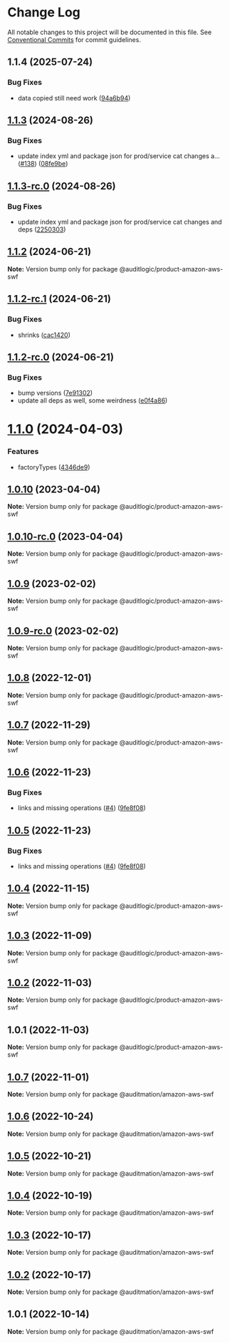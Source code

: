 # Change Log

All notable changes to this project will be documented in this file.
See [Conventional Commits](https://conventionalcommits.org) for commit guidelines.

## 1.1.4 (2025-07-24)


### Bug Fixes

* data copied still need work ([94a6b94](https://github.com/zerobias-org/product/commit/94a6b942fb0516367548599d739529536132755a))





## [1.1.3](https://github.com/auditlogic/product/compare/@auditlogic/product-amazon-aws-swf@1.1.2...@auditlogic/product-amazon-aws-swf@1.1.3) (2024-08-26)


### Bug Fixes

* update index yml and package json for prod/service cat changes a… ([#138](https://github.com/auditlogic/product/issues/138)) ([08fe9be](https://github.com/auditlogic/product/commit/08fe9beb1c8457462a19bc69caa02e6212d97e1a))





## [1.1.3-rc.0](https://github.com/auditlogic/product/compare/@auditlogic/product-amazon-aws-swf@1.1.2...@auditlogic/product-amazon-aws-swf@1.1.3-rc.0) (2024-08-26)


### Bug Fixes

* update index yml and package json for prod/service cat changes and deps ([2250303](https://github.com/auditlogic/product/commit/225030363a363608240135b7ebed386b28f01e4b))





## [1.1.2](https://github.com/auditlogic/product/compare/@auditlogic/product-amazon-aws-swf@1.1.2-rc.1...@auditlogic/product-amazon-aws-swf@1.1.2) (2024-06-21)

**Note:** Version bump only for package @auditlogic/product-amazon-aws-swf





## [1.1.2-rc.1](https://github.com/auditlogic/product/compare/@auditlogic/product-amazon-aws-swf@1.1.2-rc.0...@auditlogic/product-amazon-aws-swf@1.1.2-rc.1) (2024-06-21)


### Bug Fixes

* shrinks ([cac1420](https://github.com/auditlogic/product/commit/cac14200fefcd8183ab69fe89a47bd3f70f563e9))





## [1.1.2-rc.0](https://github.com/auditlogic/product/compare/@auditlogic/product-amazon-aws-swf@1.1.0...@auditlogic/product-amazon-aws-swf@1.1.2-rc.0) (2024-06-21)


### Bug Fixes

* bump versions ([7e91302](https://github.com/auditlogic/product/commit/7e913023b8b312150ed7762c32fbbe616be71de5))
* update all deps as well, some weirdness ([e0f4a86](https://github.com/auditlogic/product/commit/e0f4a864714e2d3de6bbf3da014d5312fe53be2f))





# [1.1.0](https://github.com/auditlogic/product/compare/@auditlogic/product-amazon-aws-swf@1.0.10...@auditlogic/product-amazon-aws-swf@1.1.0) (2024-04-03)


### Features

* factoryTypes ([4346de9](https://github.com/auditlogic/product/commit/4346de92693aee892fccf725338ffc7b80ab182b))





## [1.0.10](https://github.com/auditlogic/product/compare/@auditlogic/product-amazon-aws-swf@1.0.9...@auditlogic/product-amazon-aws-swf@1.0.10) (2023-04-04)

**Note:** Version bump only for package @auditlogic/product-amazon-aws-swf





## [1.0.10-rc.0](https://github.com/auditlogic/product/compare/@auditlogic/product-amazon-aws-swf@1.0.9...@auditlogic/product-amazon-aws-swf@1.0.10-rc.0) (2023-04-04)

**Note:** Version bump only for package @auditlogic/product-amazon-aws-swf





## [1.0.9](https://github.com/auditlogic/product/compare/@auditlogic/product-amazon-aws-swf@1.0.8...@auditlogic/product-amazon-aws-swf@1.0.9) (2023-02-02)

**Note:** Version bump only for package @auditlogic/product-amazon-aws-swf





## [1.0.9-rc.0](https://github.com/auditlogic/product/compare/@auditlogic/product-amazon-aws-swf@1.0.8...@auditlogic/product-amazon-aws-swf@1.0.9-rc.0) (2023-02-02)

**Note:** Version bump only for package @auditlogic/product-amazon-aws-swf





## [1.0.8](https://github.com/auditlogic/product/compare/@auditlogic/product-amazon-aws-swf@1.0.7...@auditlogic/product-amazon-aws-swf@1.0.8) (2022-12-01)

**Note:** Version bump only for package @auditlogic/product-amazon-aws-swf





## [1.0.7](https://github.com/auditlogic/product/compare/@auditlogic/product-amazon-aws-swf@1.0.6...@auditlogic/product-amazon-aws-swf@1.0.7) (2022-11-29)

**Note:** Version bump only for package @auditlogic/product-amazon-aws-swf





## [1.0.6](https://github.com/auditlogic/product/compare/@auditlogic/product-amazon-aws-swf@1.0.4...@auditlogic/product-amazon-aws-swf@1.0.6) (2022-11-23)


### Bug Fixes

* links and missing operations ([#4](https://github.com/auditlogic/product/issues/4)) ([9fe8f08](https://github.com/auditlogic/product/commit/9fe8f08fe7c57fdb79f991ac35bd6ac2e7dcad38))





## [1.0.5](https://github.com/auditlogic/product/compare/@auditlogic/product-amazon-aws-swf@1.0.4...@auditlogic/product-amazon-aws-swf@1.0.5) (2022-11-23)


### Bug Fixes

* links and missing operations ([#4](https://github.com/auditlogic/product/issues/4)) ([9fe8f08](https://github.com/auditlogic/product/commit/9fe8f08fe7c57fdb79f991ac35bd6ac2e7dcad38))





## [1.0.4](https://github.com/auditlogic/product/compare/@auditlogic/product-amazon-aws-swf@1.0.3...@auditlogic/product-amazon-aws-swf@1.0.4) (2022-11-15)

**Note:** Version bump only for package @auditlogic/product-amazon-aws-swf





## [1.0.3](https://github.com/auditlogic/product/compare/@auditlogic/product-amazon-aws-swf@1.0.2...@auditlogic/product-amazon-aws-swf@1.0.3) (2022-11-09)

**Note:** Version bump only for package @auditlogic/product-amazon-aws-swf





## [1.0.2](https://github.com/auditlogic/product/compare/@auditlogic/product-amazon-aws-swf@1.0.1...@auditlogic/product-amazon-aws-swf@1.0.2) (2022-11-03)

**Note:** Version bump only for package @auditlogic/product-amazon-aws-swf





## 1.0.1 (2022-11-03)

**Note:** Version bump only for package @auditlogic/product-amazon-aws-swf





## [1.0.7](https://github.com/auditmation/store-content/compare/@auditmation/amazon-aws-swf@1.0.6...@auditmation/amazon-aws-swf@1.0.7) (2022-11-01)

**Note:** Version bump only for package @auditmation/amazon-aws-swf





## [1.0.6](https://github.com/auditmation/store-content/compare/@auditmation/amazon-aws-swf@1.0.5...@auditmation/amazon-aws-swf@1.0.6) (2022-10-24)

**Note:** Version bump only for package @auditmation/amazon-aws-swf





## [1.0.5](https://github.com/auditmation/store-content/compare/@auditmation/amazon-aws-swf@1.0.4...@auditmation/amazon-aws-swf@1.0.5) (2022-10-21)

**Note:** Version bump only for package @auditmation/amazon-aws-swf





## [1.0.4](https://github.com/auditmation/store-content/compare/@auditmation/amazon-aws-swf@1.0.3...@auditmation/amazon-aws-swf@1.0.4) (2022-10-19)

**Note:** Version bump only for package @auditmation/amazon-aws-swf





## [1.0.3](https://github.com/auditmation/store-content/compare/@auditmation/amazon-aws-swf@1.0.2...@auditmation/amazon-aws-swf@1.0.3) (2022-10-17)

**Note:** Version bump only for package @auditmation/amazon-aws-swf





## [1.0.2](https://github.com/auditmation/store-content/compare/@auditmation/amazon-aws-swf@1.0.1...@auditmation/amazon-aws-swf@1.0.2) (2022-10-17)

**Note:** Version bump only for package @auditmation/amazon-aws-swf





## 1.0.1 (2022-10-14)

**Note:** Version bump only for package @auditmation/amazon-aws-swf
